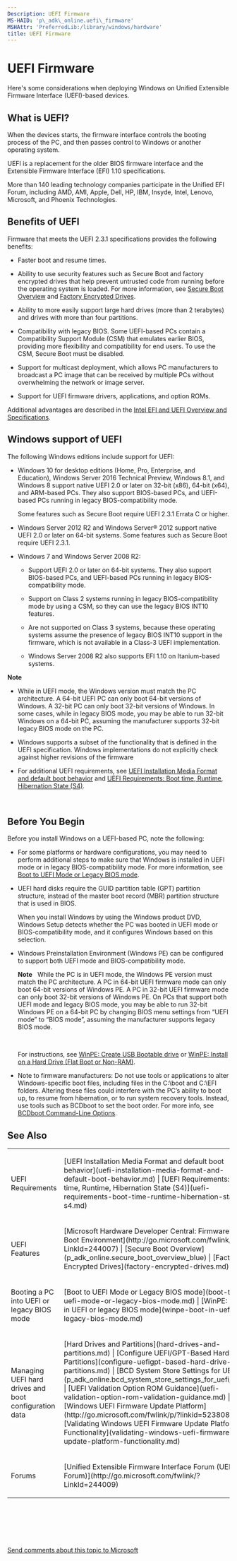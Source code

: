 ```yaml
---
Description: UEFI Firmware
MS-HAID: 'p\_adk\_online.uefi\_firmware'
MSHAttr: 'PreferredLib:/library/windows/hardware'
title: UEFI Firmware
---
```


# UEFI Firmware


Here's some considerations when deploying Windows on Unified Extensible Firmware Interface (UEFI)-based devices.

## <span id="What_is_UEFI_"></span><span id="what_is_uefi_"></span><span id="WHAT_IS_UEFI_"></span>What is UEFI?


When the devices starts, the firmware interface controls the booting process of the PC, and then passes control to Windows or another operating system.

UEFI is a replacement for the older BIOS firmware interface and the Extensible Firmware Interface (EFI) 1.10 specifications.

More than 140 leading technology companies participate in the Unified EFI Forum, including AMD, AMI, Apple, Dell, HP, IBM, Insyde, Intel, Lenovo, Microsoft, and Phoenix Technologies.

## <span id="Benefits"></span><span id="benefits"></span><span id="BENEFITS"></span>Benefits of UEFI


Firmware that meets the UEFI 2.3.1 specifications provides the following benefits:

-   Faster boot and resume times.

-   Ability to use security features such as Secure Boot and factory encrypted drives that help prevent untrusted code from running before the operating system is loaded. For more information, see [Secure Boot Overview](p_adk_online.secure_boot_overview_blue) and [Factory Encrypted Drives](factory-encrypted-drives.md).

-   Ability to more easily support large hard drives (more than 2 terabytes) and drives with more than four partitions.

-   Compatibility with legacy BIOS. Some UEFI-based PCs contain a Compatibility Support Module (CSM) that emulates earlier BIOS, providing more flexibility and compatibility for end users. To use the CSM, Secure Boot must be disabled.

-   Support for multicast deployment, which allows PC manufacturers to broadcast a PC image that can be received by multiple PCs without overwhelming the network or image server.

-   Support for UEFI firmware drivers, applications, and option ROMs.

Additional advantages are described in the [Intel EFI and UEFI Overview and Specifications](http://www.intel.com/technology/efi/).

## <span id="Windows_support_of_UEFI"></span><span id="windows_support_of_uefi"></span><span id="WINDOWS_SUPPORT_OF_UEFI"></span>Windows support of UEFI


The following Windows editions include support for UEFI:

-   Windows 10 for desktop editions (Home, Pro, Enterprise, and Education), Windows Server 2016 Technical Preview, Windows 8.1, and Windows 8 support native UEFI 2.0 or later on 32-bit (x86), 64-bit (x64), and ARM-based PCs. They also support BIOS-based PCs, and UEFI-based PCs running in legacy BIOS-compatibility mode.

    Some features such as Secure Boot require UEFI 2.3.1 Errata C or higher.

-   Windows Server 2012 R2 and Windows Server® 2012 support native UEFI 2.0 or later on 64-bit systems. Some features such as Secure Boot require UEFI 2.3.1.

-   Windows 7 and Windows Server 2008 R2:

    -   Support UEFI 2.0 or later on 64-bit systems. They also support BIOS-based PCs, and UEFI-based PCs running in legacy BIOS-compatibility mode.

    -   Support on Class 2 systems running in legacy BIOS-compatibility mode by using a CSM, so they can use the legacy BIOS INT10 features.

    -   Are not supported on Class 3 systems, because these operating systems assume the presence of legacy BIOS INT10 support in the firmware, which is not available in a Class-3 UEFI implementation.

    -   Windows Server 2008 R2 also supports EFI 1.10 on Itanium-based systems.

**Note**  
-   While in UEFI mode, the Windows version must match the PC architecture. A 64-bit UEFI PC can only boot 64-bit versions of Windows. A 32-bit PC can only boot 32-bit versions of Windows. In some cases, while in legacy BIOS mode, you may be able to run 32-bit Windows on a 64-bit PC, assuming the manufacturer supports 32-bit legacy BIOS mode on the PC.

-   Windows supports a subset of the functionality that is defined in the UEFI specification. Windows implementations do not explicitly check against higher revisions of the firmware

-   For additional UEFI requirements, see [UEFI Installation Media Format and default boot behavior](uefi-installation-media-format-and-default-boot-behavior.md) and [UEFI Requirements: Boot time, Runtime, Hibernation State (S4)](uefi-requirements-boot-time-runtime-hibernation-state--s4.md).

 

## <span id="Considerations"></span><span id="considerations"></span><span id="CONSIDERATIONS"></span>Before You Begin


Before you install Windows on a UEFI-based PC, note the following:

-   For some platforms or hardware configurations, you may need to perform additional steps to make sure that Windows is installed in UEFI mode or in legacy BIOS-compatibility mode. For more information, see [Boot to UEFI Mode or Legacy BIOS mode](boot-to-uefi-mode-or-legacy-bios-mode.md).

-   UEFI hard disks require the GUID partition table (GPT) partition structure, instead of the master boot record (MBR) partition structure that is used in BIOS.

    When you install Windows by using the Windows product DVD, Windows Setup detects whether the PC was booted in UEFI mode or BIOS-compatibility mode, and it configures Windows based on this selection.

-   Windows Preinstallation Environment (Windows PE) can be configured to support both UEFI mode and BIOS-compatibility mode.

    **Note**  
    While the PC is in UEFI mode, the Windows PE version must match the PC architecture. A PC in 64-bit UEFI firmware mode can only boot 64-bit versions of Windows PE. A PC in 32-bit UEFI firmware mode can only boot 32-bit versions of Windows PE. On PCs that support both UEFI mode and legacy BIOS mode, you may be able to run 32-bit Windows PE on a 64-bit PC by changing BIOS menu settings from “UEFI mode” to “BIOS mode”, assuming the manufacturer supports legacy BIOS mode.

     

    For instructions, see [WinPE: Create USB Bootable drive](winpe-create-usb-bootable-drive.md) or [WinPE: Install on a Hard Drive (Flat Boot or Non-RAM)](winpe-install-on-a-hard-drive--flat-boot-or-non-ram.md).

-   Note to firmware manufacturers: Do not use tools or applications to alter Windows-specific boot files, including files in the C:\\boot and C:\\EFI folders. Altering these files could interfere with the PC’s ability to boot up, to resume from hibernation, or to run system recovery tools. Instead, use tools such as BCDboot to set the boot order. For more info, see [BCDboot Command-Line Options](bcdboot-command-line-options-8-techref-di.md).

## <span id="Resources"></span><span id="resources"></span><span id="RESOURCES"></span>See Also


<table>
<colgroup>
<col width="50%" />
<col width="50%" />
</colgroup>
<tbody>
<tr class="odd">
<td align="left"><p>UEFI Requirements</p></td>
<td align="left"><p>[UEFI Installation Media Format and default boot behavior](uefi-installation-media-format-and-default-boot-behavior.md) | [UEFI Requirements: Boot time, Runtime, Hibernation State (S4)](uefi-requirements-boot-time-runtime-hibernation-state--s4.md)</p></td>
</tr>
<tr class="even">
<td align="left"><p>UEFI Features</p></td>
<td align="left"><p>[Microsoft Hardware Developer Central: Firmware and Boot Environment](http://go.microsoft.com/fwlink/?LinkId=244007) | [Secure Boot Overview](p_adk_online.secure_boot_overview_blue) | [Factory Encrypted Drives](factory-encrypted-drives.md)</p></td>
</tr>
<tr class="odd">
<td align="left"><p>Booting a PC into UEFI or legacy BIOS mode</p></td>
<td align="left"><p>[Boot to UEFI Mode or Legacy BIOS mode](boot-to-uefi-mode-or-legacy-bios-mode.md) | [WinPE: Boot in UEFI or legacy BIOS mode](winpe-boot-in-uefi-or-legacy-bios-mode.md)</p></td>
</tr>
<tr class="even">
<td align="left"><p>Managing UEFI hard drives and boot configuration data</p></td>
<td align="left"><p>[Hard Drives and Partitions](hard-drives-and-partitions.md) | [Configure UEFI/GPT-Based Hard Drive Partitions](configure-uefigpt-based-hard-drive-partitions.md) | [BCD System Store Settings for UEFI](p_adk_online.bcd_system_store_settings_for_uefi_blue) | [UEFI Validation Option ROM Guidance](uefi-validation-option-rom-validation-guidance.md) | [Windows UEFI Firmware Update Platform](http://go.microsoft.com/fwlink/p/?linkid=523808) | [Validating Windows UEFI Firmware Update Platform Functionality](validating-windows-uefi-firmware-update-platform-functionality.md)</p></td>
</tr>
<tr class="odd">
<td align="left"><p>Forums</p></td>
<td align="left"><p>[Unified Extensible Firmware Interface Forum (UEFI Forum)](http://go.microsoft.com/fwlink/?LinkId=244009)</p></td>
</tr>
</tbody>
</table>

 

 

 

[Send comments about this topic to Microsoft](mailto:wsddocfb@microsoft.com?subject=Documentation%20feedback%20%5Bp_adk_online\p_adk_online%5D:%20UEFI%20Firmware%20%20RELEASE:%20%284/11/2016%29&body=%0A%0APRIVACY%20STATEMENT%0A%0AWe%20use%20your%20feedback%20to%20improve%20the%20documentation.%20We%20don't%20use%20your%20email%20address%20for%20any%20other%20purpose,%20and%20we'll%20remove%20your%20email%20address%20from%20our%20system%20after%20the%20issue%20that%20you're%20reporting%20is%20fixed.%20While%20we're%20working%20to%20fix%20this%20issue,%20we%20might%20send%20you%20an%20email%20message%20to%20ask%20for%20more%20info.%20Later,%20we%20might%20also%20send%20you%20an%20email%20message%20to%20let%20you%20know%20that%20we've%20addressed%20your%20feedback.%0A%0AFor%20more%20info%20about%20Microsoft's%20privacy%20policy,%20see%20http://privacy.microsoft.com/default.aspx. "Send comments about this topic to Microsoft")




